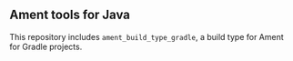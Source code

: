 Ament tools for Java
--------------------

This repository includes `ament_build_type_gradle`, a build type for Ament for Gradle projects.
